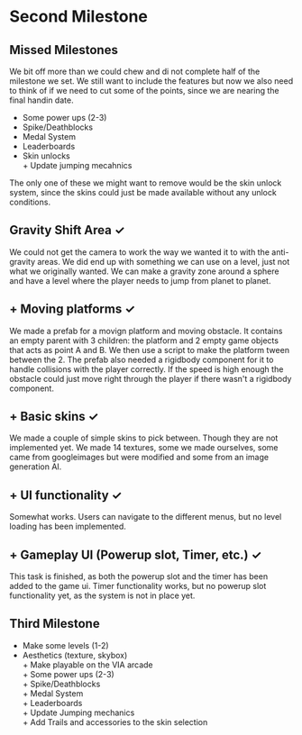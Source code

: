 # Second Milestone
## Missed Milestones
We bit off more than we could chew and di not complete half of the milestone we set. We still want to include the features but now we also need to think of if we need to cut some of the points, since we are nearing the final handin date.
- Some power ups (2-3)
- Spike/Deathblocks
- Medal System
- Leaderboards
- Skin unlocks
<br>\+ Update jumping mecahnics

The only one of these we might want to remove would be the skin unlock system, since the skins could just be made available without any unlock conditions.

## Gravity Shift Area ✓
We could not get the camera to work the way we wanted it to with the anti-gravity areas. We did end up with something we can use on a level, just not what we originally wanted. We can make a gravity zone around a sphere and have a level where the player needs to jump from planet to planet.

## + Moving platforms ✓
We made a prefab for a movign platform and moving obstacle. It contains an empty parent with 3 children: the platform and 2 empty game objects that acts as point A and B. We then use a script to make the platform tween between the 2. The prefab also needed a rigidbody component for it to handle collisions with the player correctly. If the speed is high enough the obstacle could just move right through the player if there wasn't a rigidbody component.

## + Basic skins ✓
We made a couple of simple skins to pick between. Though they are not implemented yet.
We made 14 textures, some we made ourselves, some came from googleimages but were modified and some from an image generation AI.

## + UI functionality ✓
Somewhat works. Users can navigate to the different menus, but no level loading has been implemented.

## + Gameplay UI (Powerup slot, Timer, etc.) ✓
This task is finished, as both the powerup slot and the timer has been added to the game ui. Timer functionality works, but no powerup slot functionality yet, as the system is not in place yet.

## Third Milestone
- Make some levels (1-2)
- Aesthetics (texture, skybox)
<br>\+ Make playable on the VIA arcade
<br>\+ Some power ups (2-3)
<br>\+ Spike/Deathblocks
<br>\+ Medal System
<br>\+ Leaderboards
<br>\+ Update Jumping mechanics
<br>\+ Add Trails and accessories to the skin selection

